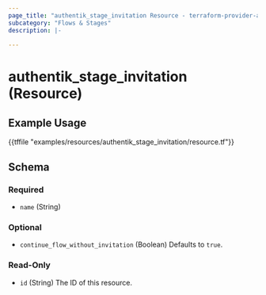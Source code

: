 ```yaml
---
page_title: "authentik_stage_invitation Resource - terraform-provider-authentik"
subcategory: "Flows & Stages"
description: |-
  
---
```


# authentik_stage_invitation (Resource)



## Example Usage

{{tffile "examples/resources/authentik_stage_invitation/resource.tf"}}

<!-- schema generated by tfplugindocs -->
## Schema

### Required

- `name` (String)

### Optional

- `continue_flow_without_invitation` (Boolean) Defaults to `true`.

### Read-Only

- `id` (String) The ID of this resource.


